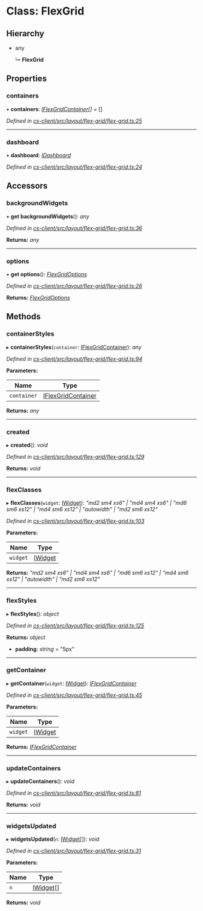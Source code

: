 # Class: FlexGrid

## Hierarchy

* any

  ↳ **FlexGrid**

## Properties

###  containers

• **containers**: *[IFlexGridContainer](../interfaces/_cs_client_src_layout_flex_grid_flex_grid_options_.iflexgridcontainer.md)[]* =  []

*Defined in [cs-client/src/layout/flex-grid/flex-grid.ts:25](https://github.com/TNOCS/csnext/blob/99cbd46d/packages/cs-client/src/layout/flex-grid/flex-grid.ts#L25)*

___

###  dashboard

• **dashboard**: *[IDashboard](../interfaces/_cs_core_src_dashboard_dashboard_.idashboard.md)*

*Defined in [cs-client/src/layout/flex-grid/flex-grid.ts:24](https://github.com/TNOCS/csnext/blob/99cbd46d/packages/cs-client/src/layout/flex-grid/flex-grid.ts#L24)*

## Accessors

###  backgroundWidgets

• **get backgroundWidgets**(): *any*

*Defined in [cs-client/src/layout/flex-grid/flex-grid.ts:36](https://github.com/TNOCS/csnext/blob/99cbd46d/packages/cs-client/src/layout/flex-grid/flex-grid.ts#L36)*

**Returns:** *any*

___

###  options

• **get options**(): *[FlexGridOptions](_cs_client_src_layout_flex_grid_flex_grid_options_.flexgridoptions.md)*

*Defined in [cs-client/src/layout/flex-grid/flex-grid.ts:26](https://github.com/TNOCS/csnext/blob/99cbd46d/packages/cs-client/src/layout/flex-grid/flex-grid.ts#L26)*

**Returns:** *[FlexGridOptions](_cs_client_src_layout_flex_grid_flex_grid_options_.flexgridoptions.md)*

## Methods

###  containerStyles

▸ **containerStyles**(`container`: [IFlexGridContainer](../interfaces/_cs_client_src_layout_flex_grid_flex_grid_options_.iflexgridcontainer.md)): *any*

*Defined in [cs-client/src/layout/flex-grid/flex-grid.ts:94](https://github.com/TNOCS/csnext/blob/99cbd46d/packages/cs-client/src/layout/flex-grid/flex-grid.ts#L94)*

**Parameters:**

Name | Type |
------ | ------ |
`container` | [IFlexGridContainer](../interfaces/_cs_client_src_layout_flex_grid_flex_grid_options_.iflexgridcontainer.md) |

**Returns:** *any*

___

###  created

▸ **created**(): *void*

*Defined in [cs-client/src/layout/flex-grid/flex-grid.ts:129](https://github.com/TNOCS/csnext/blob/99cbd46d/packages/cs-client/src/layout/flex-grid/flex-grid.ts#L129)*

**Returns:** *void*

___

###  flexClasses

▸ **flexClasses**(`widget`: [IWidget](../interfaces/_cs_core_src_widget_widget_.iwidget.md)): *"md2 sm4 xs6" | "md4 sm4 xs6" | "md6 sm6 xs12" | "md4 sm6 xs12" | "autowidth" | "md2 sm6 xs12"*

*Defined in [cs-client/src/layout/flex-grid/flex-grid.ts:103](https://github.com/TNOCS/csnext/blob/99cbd46d/packages/cs-client/src/layout/flex-grid/flex-grid.ts#L103)*

**Parameters:**

Name | Type |
------ | ------ |
`widget` | [IWidget](../interfaces/_cs_core_src_widget_widget_.iwidget.md) |

**Returns:** *"md2 sm4 xs6" | "md4 sm4 xs6" | "md6 sm6 xs12" | "md4 sm6 xs12" | "autowidth" | "md2 sm6 xs12"*

___

###  flexStyles

▸ **flexStyles**(): *object*

*Defined in [cs-client/src/layout/flex-grid/flex-grid.ts:125](https://github.com/TNOCS/csnext/blob/99cbd46d/packages/cs-client/src/layout/flex-grid/flex-grid.ts#L125)*

**Returns:** *object*

* **padding**: *string* = "5px"

___

###  getContainer

▸ **getContainer**(`widget`: [IWidget](../interfaces/_cs_core_src_widget_widget_.iwidget.md)): *[IFlexGridContainer](../interfaces/_cs_client_src_layout_flex_grid_flex_grid_options_.iflexgridcontainer.md)*

*Defined in [cs-client/src/layout/flex-grid/flex-grid.ts:45](https://github.com/TNOCS/csnext/blob/99cbd46d/packages/cs-client/src/layout/flex-grid/flex-grid.ts#L45)*

**Parameters:**

Name | Type |
------ | ------ |
`widget` | [IWidget](../interfaces/_cs_core_src_widget_widget_.iwidget.md) |

**Returns:** *[IFlexGridContainer](../interfaces/_cs_client_src_layout_flex_grid_flex_grid_options_.iflexgridcontainer.md)*

___

###  updateContainers

▸ **updateContainers**(): *void*

*Defined in [cs-client/src/layout/flex-grid/flex-grid.ts:81](https://github.com/TNOCS/csnext/blob/99cbd46d/packages/cs-client/src/layout/flex-grid/flex-grid.ts#L81)*

**Returns:** *void*

___

###  widgetsUpdated

▸ **widgetsUpdated**(`n`: [IWidget](../interfaces/_cs_core_src_widget_widget_.iwidget.md)[]): *void*

*Defined in [cs-client/src/layout/flex-grid/flex-grid.ts:31](https://github.com/TNOCS/csnext/blob/99cbd46d/packages/cs-client/src/layout/flex-grid/flex-grid.ts#L31)*

**Parameters:**

Name | Type |
------ | ------ |
`n` | [IWidget](../interfaces/_cs_core_src_widget_widget_.iwidget.md)[] |

**Returns:** *void*
